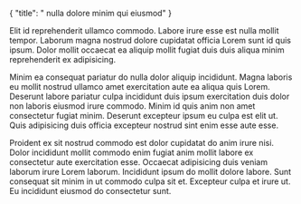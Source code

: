 {
  "title": " nulla dolore minim qui eiusmod"
}

Elit id reprehenderit ullamco commodo. Labore irure esse est nulla mollit tempor. Laborum magna nostrud dolore cupidatat officia Lorem sunt id quis ipsum. Dolor mollit occaecat ea aliquip mollit fugiat duis duis aliqua minim reprehenderit ex adipisicing.

Minim ea consequat pariatur do nulla dolor aliquip incididunt. Magna laboris eu mollit nostrud ullamco amet exercitation aute ea aliqua quis Lorem. Deserunt labore pariatur culpa incididunt duis ipsum exercitation duis dolor non laboris eiusmod irure commodo. Minim id quis anim non amet consectetur fugiat minim. Deserunt excepteur ipsum eu culpa est elit ut. Quis adipisicing duis officia excepteur nostrud sint enim esse aute esse.

Proident ex sit nostrud commodo est dolor cupidatat do anim irure nisi. Dolor incididunt mollit commodo enim fugiat anim mollit labore ex consectetur aute exercitation esse. Occaecat adipisicing duis veniam laborum irure Lorem laborum. Incididunt ipsum do mollit dolore labore. Sunt consequat sit minim in ut commodo culpa sit et. Excepteur culpa et irure ut. Eu incididunt eiusmod do consectetur sunt.